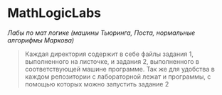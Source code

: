 # MathLogicLabs
_Лабы по мат логике (машины Тьюринга, Поста, нормальные алгорифмы Маркова)_
> Каждая директория содержит в себе файлы задания 1, 
> выполненного на листочке, и задания 2, выполненного в соответствующей машине программе.
> Так же для удобства в каждом репозитории с лабораторной лежат и программы, с помощью которых можно запустить задание 2 
